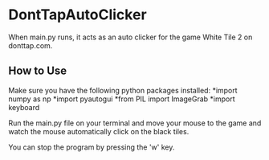 # DontTapAutoClicker
When  main.py runs, it acts as an auto clicker for the game White Tile 2 on donttap.com.

## How to Use
Make sure you have the following python packages installed:
*import numpy as np
*import pyautogui
*from PIL import ImageGrab
*import keyboard

Run the main.py file on your terminal and move your mouse to the game and watch the mouse automatically click on the black tiles. 

You can stop the program by pressing the 'w' key.
